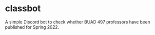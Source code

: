 # classbot
A simple Discord bot to check whether BUAD 497 professors have been published for Spring 2022.
